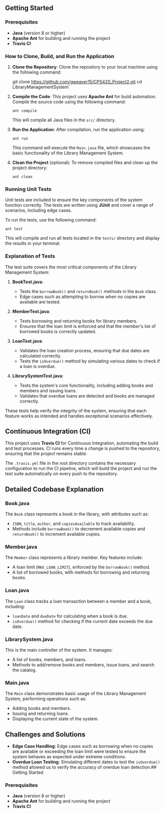 
## Getting Started

### Prerequisites

-   **Java** (version 8 or higher)
-   **Apache Ant** for building and running the project
-   **Travis CI**

### How to Clone, Build, and Run the Application

1.  **Clone the Repository**: Clone the repository to your local machine using the following command:
    
    git clone https://github.com/gweaver15/CPS420_Project2.git
    cd LibraryManagementSystem` 
    
2.  **Compile the Code**: This project uses **Apache Ant** for build automation. Compile the source code using the following command:

    `ant compile` 
    
    This will compile all Java files in the `src/` directory.
    
3.  **Run the Application**: After compilation, run the application using:
 
    `ant run` 
    
    This command will execute the `Main.java` file, which showcases the basic functionality of the Library Management System.
    
4.  **Clean the Project** (optional): To remove compiled files and clean up the project directory:
    
    `ant clean` 

### Running Unit Tests

Unit tests are included to ensure the key components of the system function correctly. The tests are written using **JUnit** and cover a range of scenarios, including edge cases.

To run the tests, use the following command:

`ant test` 

This will compile and run all tests located in the `tests/` directory and display the results in your terminal.

### Explanation of Tests

The test suite covers the most critical components of the Library Management System:

1.  **BookTest.java**:
    
    -   Tests the `borrowBook()` and `returnBook()` methods in the `Book` class.
    -   Edge cases such as attempting to borrow when no copies are available are tested.
2.  **MemberTest.java**:
    
    -   Tests borrowing and returning books for library members.
    -   Ensures that the loan limit is enforced and that the member's list of borrowed books is correctly updated.
3.  **LoanTest.java**:
    
    -   Validates the loan creation process, ensuring that due dates are calculated correctly.
    -   Tests the `isOverdue()` method by simulating various dates to check if a loan is overdue.
4.  **LibrarySystemTest.java**:
    
    -   Tests the system's core functionality, including adding books and members and issuing loans.
    -   Validates that overdue loans are detected and books are managed correctly.

These tests help verify the integrity of the system, ensuring that each feature works as intended and handles exceptional scenarios effectively.

## Continuous Integration (CI)

This project uses **Travis CI** for Continuous Integration, automating the build and test processes. CI runs every time a change is pushed to the repository, ensuring that the project remains stable.

The `.travis.yml` file in the root directory contains the necessary configuration to run the CI pipeline, which will build the project and run the test suite automatically on every push to the repository.

## Detailed Codebase Explanation

### **Book.java**

The `Book` class represents a book in the library, with attributes such as:

-   `ISBN`, `title`, `author`, and `copiesAvailable` to track availability.
-   Methods include `borrowBook()` to decrement available copies and `returnBook()` to increment available copies.

### **Member.java**

The `Member` class represents a library member. Key features include:

-   A loan limit (`MAX_LOAN_LIMIT`), enforced by the `borrowBook()` method.
-   A list of borrowed books, with methods for borrowing and returning books.

### **Loan.java**

The `Loan` class tracks a loan transaction between a member and a book, including:

-   `loanDate` and `dueDate` for calculating when a book is due.
-   `isOverdue()` method for checking if the current date exceeds the due date.

### **LibrarySystem.java**

This is the main controller of the system. It manages:

-   A list of books, members, and loans.
-   Methods to add/remove books and members, issue loans, and search the catalog.

### **Main.java**

The `Main` class demonstrates basic usage of the Library Management System, performing operations such as:

-   Adding books and members.
-   Issuing and returning loans.
-   Displaying the current state of the system.

## Challenges and Solutions

-   **Edge Case Handling**: Edge cases such as borrowing when no copies are available or exceeding the loan limit were tested to ensure the system behaves as expected under extreme conditions.
-   **Overdue Loan Testing**: Simulating different dates to test the `isOverdue()` method allowed us to verify the accuracy of overdue loan detection.## Getting Started

### Prerequisites

-   **Java** (version 8 or higher)
-   **Apache Ant** for building and running the project
-   **Travis CI**
